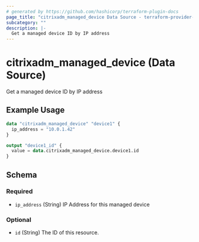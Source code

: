```yaml
---
# generated by https://github.com/hashicorp/terraform-plugin-docs
page_title: "citrixadm_managed_device Data Source - terraform-provider-citrixadm"
subcategory: ""
description: |-
  Get a managed device ID by IP address
---
```


# citrixadm_managed_device (Data Source)

Get a managed device ID by IP address

## Example Usage

```terraform
data "citrixadm_managed_device" "device1" {
  ip_address = "10.0.1.42"
}

output "device1_id" {
  value = data.citrixadm_managed_device.device1.id
}
```

<!-- schema generated by tfplugindocs -->
## Schema

### Required

- `ip_address` (String) IP Address for this managed device

### Optional

- `id` (String) The ID of this resource.


